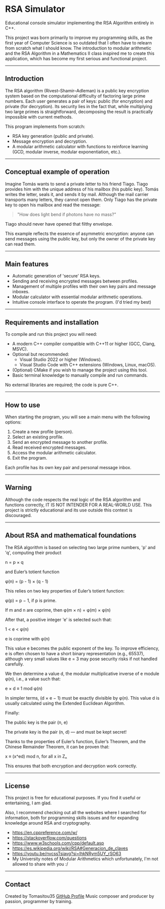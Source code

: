 ﻿# RSA Simulator

Educational console simulator implementing the RSA Algorithm entirely in C++.

This project was born primarily to improve my programming skills, as the first year of Computer Science is so outdated that I often
have to relearn from scratch what I should know. The introduction to modular arithmetic and the RSA Algorithm in a Mathematics II class
inspired me to create this application, which has become my first serious and functional project.

---

## Introduction

The RSA algorithm (Rivest–Shamir–Adleman) is a public key encryption system based on the computational difficulty of factoring large
prime numbers. Each user generates a pair of keys: public (for encryption) and private (for decryption). Its security lies in the fact
that, while multiplying two large primes is straightforward, decomposing the result is practically impossible with current methods.

This program implements from scratch:

- RSA key generation (public and private).
- Message encryption and decryption.
- A modular arithmetic calculator with functions to reinforce learning (GCD, modular inverse, modular exponentiation, etc.).

---

## Conceptual example of operation

Imagine Tomás wants to send a private letter to his friend Tiago. Tiago provides him with the unique address of his mailbox (his public key).
Tomás writes the letter, seals it, and sends it by mail. Although the mail carrier transports many letters, they cannot open them. Only
Tiago has the private key to open his mailbox and read the message:

> "How does light bend if photons have no mass?"

Tiago should never have opened that filthy envelope. 

This example reflects the essence of asymmetric encryption: anyone can send messages using the public key, but only the owner of the
private key can read them.

---

## Main features

- Automatic generation of 'secure' RSA keys.
- Sending and receiving encrypted messages between profiles.
- Management of multiple profiles with their own key pairs and message inboxes.
- Modular calculator with essential modular arithmetic operations.
- Intuitive console interface to operate the program. (I'd tried my best)

---

## Requirements and installation

To compile and run this project you will need:

- A modern C++ compiler compatible with C++11 or higher (GCC, Clang, MSVC).
- Optional but recommended:
  - Visual Studio 2022 or higher (Windows).
  - Visual Studio Code with C++ extensions (Windows, Linux, macOS).
- (Optional) CMake if you wish to manage the project using this tool.
- Basic terminal knowledge to manually compile and run commands.

No external libraries are required; the code is pure C++.

---

## How to use

When starting the program, you will see a main menu with the following options:

1. Create a new profile (person).
2. Select an existing profile.
3. Send an encrypted message to another profile.
4. Read received encrypted messages.
5. Access the modular arithmetic calculator.
6. Exit the program.

Each profile has its own key pair and personal message inbox.

---

## Warning

Although the code respects the real logic of the RSA algorithm and functions correctly, IT IS NOT INTENDER FOR A REAL-WORLD USE.
This project is strictly educational and its use outside this context is discouraged.

---

## About RSA and mathematical foundations

The RSA algorithm is based on selecting two large prime numbers, 'p' and 'q', computing their product

n = p × q

and Euler’s totient function 

φ(n) = (p - 1) × (q - 1)

This relies on two key properties of Euler’s totient function:

φ(p) = p − 1, if p is prime.

If m and n are coprime, then φ(m × n) = φ(m) × φ(n)

After that, a positive integer 'e' is selected such that:

1 < e < φ(n)

e is coprime with φ(n)

This value e becomes the public exponent of the key.
To improve efficiency, e is often chosen to have a short binary representation (e.g., 65537), although very small values like e = 3 may
pose security risks if not handled carefully.

We then determine a value d, the modular multiplicative inverse of e module φ(n), i.e., a value such that:

e × d ≡ 1 mod φ(n)

In simpler terms, (d × e − 1) must be exactly divisible by φ(n).
This value d is usually calculated using the Extended Euclidean Algorithm.

Finally:

The public key is the pair (n, e)

The private key is the pair (n, d) — and must be kept secret!

Thanks to the properties of Euler’s function, Euler’s Theorem, and the Chinese Remainder Theorem, it can be proven that:

x ≡ (x^ed) mod n, for all x in Zₙ

This ensures that both encryption and decryption work correctly.

---

## License

This project is free for educational purposes. If you find it useful or entertaining, I am glad.

Also, I recommend checking out all the websites where I searched for information, both for programming skills issues 
and for expanding knowledge around RSA and cryptography.

- https://en.cppreference.com/w/
- https://stackoverflow.com/questions
- https://www.w3schools.com/cpp/default.asp
- https://es.wikipedia.org/wiki/RSA#Generacion_de_claves
- https://youtu.be/nvcssTsiavg?si=lhkNRym5UY_rSO63
- My University notes of Modular Arithmetics which unfortunately, I'm not allowed to share with you :/

---

## Contact

Created by Tomasitou35
[GitHub Profile](https://github.com/Tomasitou35)
Music composer and producer by passion, programmer by training.

